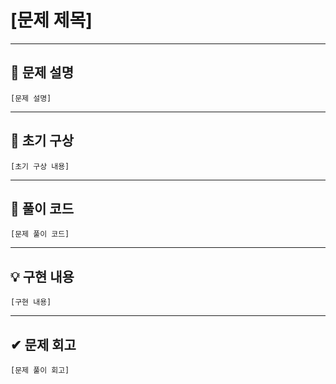 # [문제 제목]
---
## 📃 문제 설명
```
[문제 설명]
```
---
## 🔔 초기 구상
```
[초기 구상 내용]
```
---
## 📖 풀이 코드
```
[문제 풀이 코드]
```
---
## 💡 구현 내용
```
[구현 내용]
```
---
## ✔ 문제 회고
```
[문제 풀이 회고]
```
